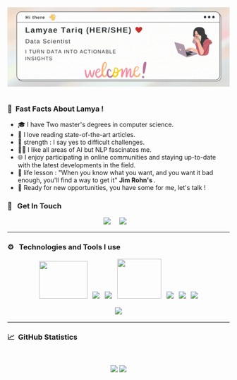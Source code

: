  <img align="right" alt="GIF" src="https://github.com/TARIQ-Lamyae/TARIQ-Lamyae/blob/main/HELLO.gif?raw=true" />  
 &nbsp;&nbsp;&nbsp;

### :pouting_face: &nbsp;Fast Facts About Lamya !

- :mortar_board: I have Two master's degrees in computer science.
- :newspaper: I love reading state-of-the-art articles.
- :muscle: strength : I say yes to difficult challenges.
- :man_technologist: I like all areas of AI but NLP fascinates me.
- :globe_with_meridians: I enjoy participating in online communities and staying up-to-date with the latest developments in the field.
- :dart: life lesson : "When you know what you want, and you want it bad enough, you'll find a way to get it" <strong>Jim Rohn's </strong>.
- :rocket: Ready for new opportunities, you have some for me, let's talk !
### :speech_balloon: &nbsp; Get In Touch 

<p align="center">
  <a href="mailto:lamyae.tariq@usmba.ac.ma?subject=Olá%20Bruno%20Tacca"><img src="https://img.shields.io/badge/gmail-%23D14836.svg?&style=for-the-badge&logo=gmail&logoColor=white" /></a>&nbsp;&nbsp;&nbsp;&nbsp;
  <a href="https://www.linkedin.com/in/lamyae-tariq-0164931a6/"><img src="https://img.shields.io/badge/linkedin-%230077B5.svg?&style=for-the-badge&logo=linkedin&logoColor=white" /></a>&nbsp;&nbsp;&nbsp;&nbsp;
</p>
<hr/>

### :gear: &nbsp; Technologies and Tools I use 
<p align="center">
  <img src= "https://media.licdn.com/dms/image/C5612AQH_L0jyfNgkmQ/article-cover_image-shrink_423_752/0/1651989868260?e=1678924800&v=beta&t=zWN-as2XEppj54QDP9HvU4QCMUM4maHNAsajAwrLaYo
" width="110" height = "85">&nbsp;&nbsp;
  <img src="https://upload.wikimedia.org/wikipedia/commons/thumb/1/1d/PyCharm_Icon.svg/2048px-PyCharm_Icon.svg.png" width="100">&nbsp;&nbsp;
  <img src="https://nexenstial.com/assets/images/angular.gif" width="100">&nbsp;&nbsp;
  <img src="https://static.djangoproject.com/img/logos/django-logo-positive.png" width="100", height = "90">&nbsp;&nbsp;
  <img src="https://i.giphy.com/media/KzJkzjggfGN5Py6nkT/200.webp" width="100">&nbsp;&nbsp;
  <img src="https://nexenstial.com/assets/images/java.gif" width="100">&nbsp;&nbsp;
  <img src="https://i.giphy.com/media/IdyAQJVN2kVPNUrojM/200.webp" width="100"><br><br>
  <img src="https://www.python.org/static/community_logos/python-logo-master-v3-TM-flattened.png"/>
</p>
<!--
<p align="center">
<img src="https://media.tenor.com/rbfCybr7QsUAAAAC/anne-hathaway-devil-wears-prada.gif" width="", height = "110">
</p>
-->
<hr/>

### :chart_with_upwards_trend: &nbsp;GitHub Statistics
  <br/>
    <p align="center">
        <img height="137px" src="https://github-readme-streak-stats.herokuapp.com/?user=TARIQ-Lamyae&hide_border=true&theme=nightowl"/>
        <img height="137px" src="https://github-readme-stats.vercel.app/api?username=TARIQ-Lamyae&hide_title=true&hide_border=true&show_icons=true&include_all_commits=true&count_private=true&line_height=21&theme=nightowl" />
    </p>